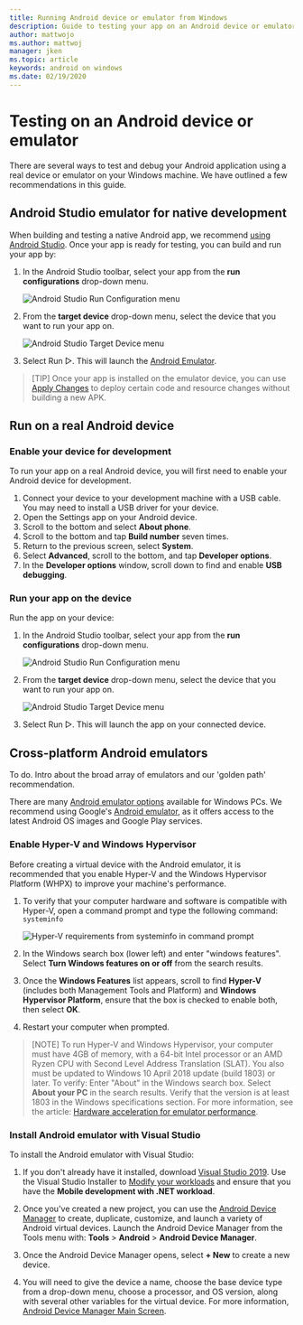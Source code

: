 ```yaml
---
title: Running Android device or emulator from Windows
description: Guide to testing your app on an Android device or emulator from Windows using Visual Studio or VS Code.
author: mattwojo 
ms.author: mattwoj 
manager: jken
ms.topic: article
keywords: android on windows
ms.date: 02/19/2020
---
```


# Testing on an Android device or emulator

There are several ways to test and debug your Android application using a real device or emulator on your Windows machine. We have outlined a few recommendations in this guide.

## Android Studio emulator for native development

When building and testing a native Android app, we recommend [using Android Studio](./native-android.md). Once your app is ready for testing, you can build and run your app by:

1. In the Android Studio toolbar, select your app from the **run configurations** drop-down menu.

    ![Android Studio Run Configuration menu](./images/android-run-config-menu.png)

2. From the **target device** drop-down menu, select the device that you want to run your app on.

    ![Android Studio Target Device menu](./images/android-target-device-menu.png)

3. Select Run ▷. This will launch the [Android Emulator](https://developer.android.com/studio/run/emulator).

> [TIP]
> Once your app is installed on the emulator device, you can use [Apply Changes](https://developer.android.com/studio/run#apply-changes) to deploy certain code and resource changes without building a new APK.

<!-- From Jon D's email: "Android Studio does not have any emulation checks in their product" ...not quite sure what this means (practically). Is this just a speed/perf issue? It seems very responsive on my Surface Book 2... but maybe I already had Hyper-V enabled... tho I didn't have WHPX enabled. Will perf improve now that I have?  -->

## Run on a real Android device

### Enable your device for development

To run your app on a real Android device, you will first need to enable your Android device for development.

1. Connect your device to your development machine with a USB cable. You may need to install a USB driver for your device.
2. Open the Settings app on your Android device.
3. Scroll to the bottom and select **About phone**.
4. Scroll to the bottom and tap **Build number** seven times.
5. Return to the previous screen, select **System**.
6. Select **Advanced**, scroll to the bottom, and tap **Developer options**.
7. In the **Developer options** window, scroll down to find and enable **USB debugging**.

### Run your app on the device

Run the app on your device:

1. In the Android Studio toolbar, select your app from the **run configurations** drop-down menu.

    ![Android Studio Run Configuration menu](./images/android-run-config-menu.png)

2. From the **target device** drop-down menu, select the device that you want to run your app on.

    ![Android Studio Target Device menu](./images/android-target-device-menu.png)

3. Select Run ▷. This will launch the app on your connected device.

## Cross-platform Android emulators

To do. Intro about the broad array of emulators and our 'golden path' recommendation.

There are many [Android emulator options](https://www.androidauthority.com/best-android-emulators-for-pc-655308/) available for Windows PCs. We recommend using Google's [Android emulator](https://docs.microsoft.com/xamarin/android/get-started/installation/android-emulator/), as it offers access to the latest Android OS images and Google Play services.

### Enable Hyper-V and Windows Hypervisor

Before creating a virtual device with the Android emulator, it is recommended that you enable Hyper-V and the Windows Hypervisor Platform (WHPX) to improve your machine's performance.

1. To verify that your computer hardware and software is compatible with Hyper-V, open a command prompt and type the following command: `systeminfo`

    ![Hyper-V requirements from systeminfo in command prompt](./images/systeminfo.png)

2. In the Windows search box (lower left) and enter "windows features". Select **Turn Windows features on or off** from the search results.

3. Once the **Windows Features** list appears, scroll to find **Hyper-V** (includes both Management Tools and Platform) and **Windows Hypervisor Platform**, ensure that the box is checked to enable both, then select **OK**.

4. Restart your computer when prompted.

> [NOTE]
> To run Hyper-V and Windows Hypervisor, your computer must have 4GB of memory, with a 64-bit Intel processor or an AMD Ryzen CPU with Second Level Address Translation (SLAT). You also must be updated to Windows 10 April 2018 update (build 1803) or later. To verify: Enter "About" in the Windows search box. Select **About your PC** in the search results. Verify that the version is at least 1803 in the Windows specifications section. For more information, see the article: [Hardware acceleration for emulator performance](https://docs.microsoft.com/xamarin/android/get-started/installation/android-emulator/hardware-acceleration?tabs=vswin&pivots=windows#related-links).

### Install Android emulator with Visual Studio

To install the Android emulator with Visual Studio:

1. If you don't already have it installed, download [Visual Studio 2019](https://visualstudio.microsoft.com/downloads/). Use the Visual Studio Installer to [Modify your workloads](https://docs.microsoft.com/visualstudio/install/modify-visual-studio?view=vs-2019#modify-workloads) and ensure that you have the **Mobile development with .NET workload**.

2. Once you've created a new project, you can use the [Android Device Manager](https://docs.microsoft.com/xamarin/android/get-started/installation/android-emulator/device-manager?tabs=windows&pivots=windows#requirements) to create, duplicate, customize, and launch a variety of Android virtual devices. Launch the Android Device Manager from the Tools menu with: **Tools** > **Android** > **Android Device Manager**.

3. Once the Android Device Manager opens, select **+ New** to create a new device.

4. You will need to give the device a name, choose the base device type from a drop-down menu, choose a processor, and OS version, along with several other variables for the virtual device. For more information, [Android Device Manager Main Screen](https://docs.microsoft.com/xamarin/android/get-started/installation/android-emulator/device-manager?tabs=windows&pivots=windows#main-screen).
